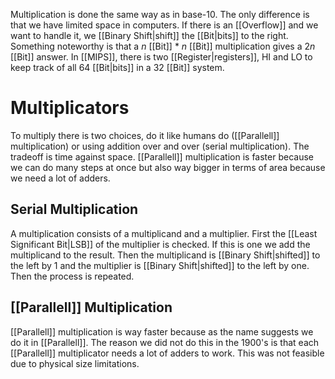 Multiplication is done the same way as in base-10. The only difference is that we have limited space in computers. If there is an [[Overflow]] and we want to handle it, we [[Binary Shift|shift]] the [[Bit|bits]] to the right. Something noteworthy is that a $n$ [[Bit]] $*$ $n$ [[Bit]] multiplication gives a $2n$ [[Bit]] answer. In [[MIPS]], there is two [[Register|registers]], HI and LO to keep track of all 64 [[Bit|bits]] in a 32 [[Bit]] system.

# Multiplicators
To multiply there is two choices, do it like humans do ([[Parallell]] multiplication) or using addition over and over (serial multiplication). The tradeoff is time against space. [[Parallell]] multiplication is faster because we can do many steps at once but also way bigger in terms of area because we need a lot of adders.

## Serial Multiplication
A multiplication consists of a multiplicand and a multiplier. First the [[Least Significant Bit|LSB]] of the multiplier is checked. If this is one we add the multiplicand to the result. Then the multiplicand is [[Binary Shift|shifted]] to the left by 1 and the multiplier is [[Binary Shift|shifted]] to the left by one. Then the process is repeated.

## [[Parallell]] Multiplication
[[Parallell]] multiplication is way faster because as the name suggests we do it in [[Parallell]]. The reason we did not do this in the 1900's is that each [[Parallell]] multiplicator needs a lot of adders to work. This was not feasible due to physical size limitations.